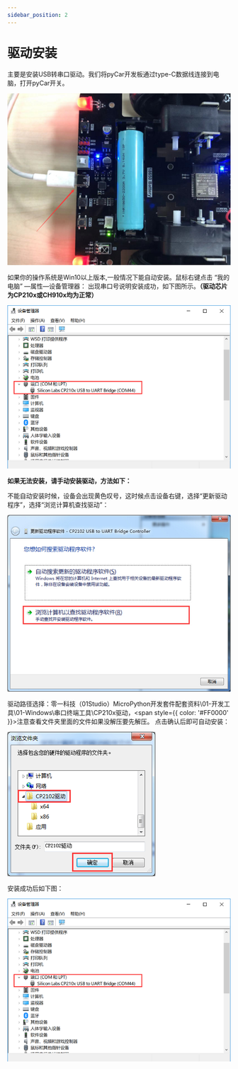 ```yaml
---
sidebar_position: 2
---
```


# 驱动安装

主要是安装USB转串口驱动。我们将pyCar开发板通过type-C数据线连接到电脑，打开pyCar开关。

![driver](./img/driver/driver1.png)

如果你的操作系统是Win10以上版本,一般情况下能自动安装。鼠标右键点击 “我的电脑” —属性—设备管理器： 出现串口号说明安装成功，如下图所示。**（驱动芯片为CP210x或CH910x均为正常）**

![driver](./img/driver/driver2.png)

**如果无法安装，请手动安装驱动，方法如下：**

不能自动安装时候，设备会出现黄色叹号，这时候点击设备右键，选择“更新驱动程序”，选择“浏览计算机查找驱动”：

![driver](./img/driver/driver3.jpg)

驱动路径选择：零一科技（01Studio）MicroPython开发套件配套资料\01-开发工具\01-Windows\串口终端工具\CP210x驱动，<span style={{ color: '#FF0000' }}>注意查看文件夹里面的文件如果没解压要先解压。</span> 点击确认后即可自动安装：

![driver](./img/driver/driver4.png)

安装成功后如下图：

![driver](./img/driver/driver5.png)

